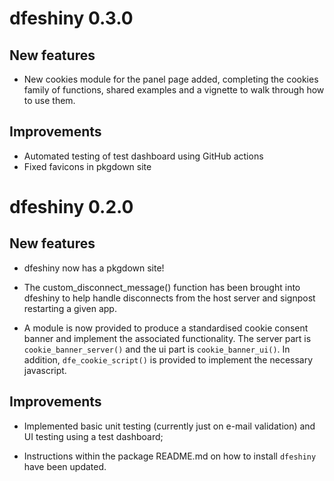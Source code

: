 # dfeshiny 0.3.0

## New features

* New cookies module for the panel page added, completing the cookies family of
functions, shared examples and a vignette to walk through how to use them.

## Improvements

* Automated testing of test dashboard using GitHub actions
* Fixed favicons in pkgdown site

# dfeshiny 0.2.0

## New features

* dfeshiny now has a pkgdown site!

* The custom_disconnect_message() function has been brought into dfeshiny to 
help handle disconnects from the host server and signpost restarting a given
app.

* A module is now provided to produce a standardised cookie consent banner and 
implement the associated functionality. The server part is 
`cookie_banner_server()` and the ui part is `cookie_banner_ui()`. In addition, 
`dfe_cookie_script()` is provided to implement the necessary javascript.

## Improvements

* Implemented basic unit testing (currently just on e-mail validation) and UI 
testing using a test dashboard;

* Instructions within the package README.md on how to install `dfeshiny` have
been updated.
